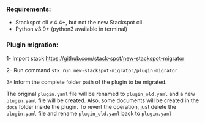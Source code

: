 ### Requirements:
- Stackspot cli v.4.4+, but not the new Stackspot cli.
- Python v3.9+ (python3 available in terminal)

### Plugin migration:

1- Import stack https://github.com/stack-spot/new-stackspot-migrator

2- Run command `stk run new-stackspot-migrator/plugin-migrator`

3- Inform the complete folder path of the plugin to be migrated. 

The original `plugin.yaml` file will be renamed to `plugin_old.yaml` and a new `plugin.yaml` file will be created.
Also, some documents will be created in the `docs` folder inside the plugin. 
To revert the operation, just delete the `plugin.yaml` file and rename `plugin_old.yaml` back to `plugin.yaml`

